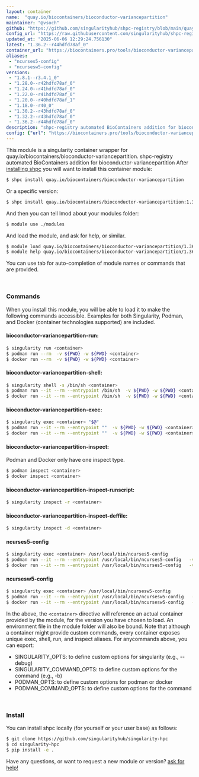 ```yaml
---
layout: container
name:  "quay.io/biocontainers/bioconductor-variancepartition"
maintainer: "@vsoch"
github: "https://github.com/singularityhub/shpc-registry/blob/main/quay.io/biocontainers/bioconductor-variancepartition/container.yaml"
config_url: "https://raw.githubusercontent.com/singularityhub/shpc-registry/main/quay.io/biocontainers/bioconductor-variancepartition/container.yaml"
updated_at: "2025-06-06 12:29:24.756130"
latest: "1.36.2--r44hdfd78af_0"
container_url: "https://biocontainers.pro/tools/bioconductor-variancepartition"
aliases:
 - "ncurses5-config"
 - "ncursesw5-config"
versions:
 - "1.8.1--r3.4.1_0"
 - "1.28.0--r42hdfd78af_0"
 - "1.24.0--r41hdfd78af_0"
 - "1.22.0--r41hdfd78af_0"
 - "1.20.0--r40hdfd78af_1"
 - "1.18.0--r40_0"
 - "1.30.2--r43hdfd78af_0"
 - "1.32.2--r43hdfd78af_0"
 - "1.36.2--r44hdfd78af_0"
description: "shpc-registry automated BioContainers addition for bioconductor-variancepartition"
config: {"url": "https://biocontainers.pro/tools/bioconductor-variancepartition", "maintainer": "@vsoch", "description": "shpc-registry automated BioContainers addition for bioconductor-variancepartition", "latest": {"1.36.2--r44hdfd78af_0": "sha256:06e44f339ffdbb8ca7c77aca2b072faf346b1a6e7f57e4f6d91935792c6008c1"}, "tags": {"1.8.1--r3.4.1_0": "sha256:ed9a4f0082e31bf0e7d5234f7dd38cc2404024e5a867fc7663e87dafa09341db", "1.28.0--r42hdfd78af_0": "sha256:ba9f64ba8fb73c88c433672c6b0a8cb76a54f4411c18841dcdf87b1453f40829", "1.24.0--r41hdfd78af_0": "sha256:96087dab7d8ebe09c66c1e7c532839285731939923388ebd4b4f900e1cd4324d", "1.22.0--r41hdfd78af_0": "sha256:fd3b843151eb534889323dec2a9c387ec172a6fb9861696a1f8883c2179f7c3d", "1.20.0--r40hdfd78af_1": "sha256:02df9ecda0a2282d38877a12381bd9e96e2870cd04a090c3f0e1e1b3bd2dddaa", "1.18.0--r40_0": "sha256:a93409035516a2d785174dc194060b08d3c148b2ef20fcdce56e4d24f7f806d1", "1.30.2--r43hdfd78af_0": "sha256:a9a8a7be36161b07920326c3769889c627a13f6df50ea61ba36025a3fc88a08f", "1.32.2--r43hdfd78af_0": "sha256:95c5c2f1d6229be81dd30fcb6a4fe745872fbe2d0494e2e294dc85054a77a9d5", "1.36.2--r44hdfd78af_0": "sha256:06e44f339ffdbb8ca7c77aca2b072faf346b1a6e7f57e4f6d91935792c6008c1"}, "docker": "quay.io/biocontainers/bioconductor-variancepartition", "aliases": {"ncurses5-config": "/usr/local/bin/ncurses5-config", "ncursesw5-config": "/usr/local/bin/ncursesw5-config"}}
---
```


This module is a singularity container wrapper for quay.io/biocontainers/bioconductor-variancepartition.
shpc-registry automated BioContainers addition for bioconductor-variancepartition
After [installing shpc](#install) you will want to install this container module:


```bash
$ shpc install quay.io/biocontainers/bioconductor-variancepartition
```

Or a specific version:

```bash
$ shpc install quay.io/biocontainers/bioconductor-variancepartition:1.36.2--r44hdfd78af_0
```

And then you can tell lmod about your modules folder:

```bash
$ module use ./modules
```

And load the module, and ask for help, or similar.

```bash
$ module load quay.io/biocontainers/bioconductor-variancepartition/1.36.2--r44hdfd78af_0
$ module help quay.io/biocontainers/bioconductor-variancepartition/1.36.2--r44hdfd78af_0
```

You can use tab for auto-completion of module names or commands that are provided.

<br>

### Commands

When you install this module, you will be able to load it to make the following commands accessible.
Examples for both Singularity, Podman, and Docker (container technologies supported) are included.

#### bioconductor-variancepartition-run:

```bash
$ singularity run <container>
$ podman run --rm  -v ${PWD} -w ${PWD} <container>
$ docker run --rm  -v ${PWD} -w ${PWD} <container>
```

#### bioconductor-variancepartition-shell:

```bash
$ singularity shell -s /bin/sh <container>
$ podman run --it --rm --entrypoint /bin/sh  -v ${PWD} -w ${PWD} <container>
$ docker run --it --rm --entrypoint /bin/sh  -v ${PWD} -w ${PWD} <container>
```

#### bioconductor-variancepartition-exec:

```bash
$ singularity exec <container> "$@"
$ podman run --it --rm --entrypoint ""  -v ${PWD} -w ${PWD} <container> "$@"
$ docker run --it --rm --entrypoint ""  -v ${PWD} -w ${PWD} <container> "$@"
```

#### bioconductor-variancepartition-inspect:

Podman and Docker only have one inspect type.

```bash
$ podman inspect <container>
$ docker inspect <container>
```

#### bioconductor-variancepartition-inspect-runscript:

```bash
$ singularity inspect -r <container>
```

#### bioconductor-variancepartition-inspect-deffile:

```bash
$ singularity inspect -d <container>
```


#### ncurses5-config

```bash
$ singularity exec <container> /usr/local/bin/ncurses5-config
$ podman run --it --rm --entrypoint /usr/local/bin/ncurses5-config   -v ${PWD} -w ${PWD} <container> -c " $@"
$ docker run --it --rm --entrypoint /usr/local/bin/ncurses5-config   -v ${PWD} -w ${PWD} <container> -c " $@"
```


#### ncursesw5-config

```bash
$ singularity exec <container> /usr/local/bin/ncursesw5-config
$ podman run --it --rm --entrypoint /usr/local/bin/ncursesw5-config   -v ${PWD} -w ${PWD} <container> -c " $@"
$ docker run --it --rm --entrypoint /usr/local/bin/ncursesw5-config   -v ${PWD} -w ${PWD} <container> -c " $@"
```



In the above, the `<container>` directive will reference an actual container provided
by the module, for the version you have chosen to load. An environment file in the
module folder will also be bound. Note that although a container
might provide custom commands, every container exposes unique exec, shell, run, and
inspect aliases. For anycommands above, you can export:

 - SINGULARITY_OPTS: to define custom options for singularity (e.g., --debug)
 - SINGULARITY_COMMAND_OPTS: to define custom options for the command (e.g., -b)
 - PODMAN_OPTS: to define custom options for podman or docker
 - PODMAN_COMMAND_OPTS: to define custom options for the command

<br>

### Install

You can install shpc locally (for yourself or your user base) as follows:

```bash
$ git clone https://github.com/singularityhub/singularity-hpc
$ cd singularity-hpc
$ pip install -e .
```

Have any questions, or want to request a new module or version? [ask for help!](https://github.com/singularityhub/singularity-hpc/issues)